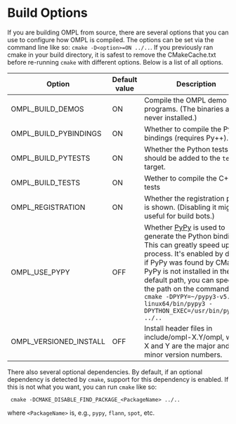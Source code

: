# Build Options

If you are building OMPL from source, there are several options that you can use to configure how OMPL is compiled. The options can be set via the command line like so: `cmake -D<option>=ON ../..`. If you previously ran cmake in your build directory, it is safest to remove the CMakeCache.txt before re-running `cmake` with different options. Below is a list of all options.

Option                        | Default value | Description
------------------------------|---------------|-----------------------------------------------------------------
OMPL_BUILD_DEMOS              | ON            | Compile the OMPL demo programs. (The binaries are never installed.)
OMPL_BUILD_PYBINDINGS         | ON            | Whether to compile the Python bindings (requires Py++).
OMPL_BUILD_PYTESTS            | ON            | Whether the Python tests should be added to the `test` target.
OMPL_BUILD_TESTS              | ON            | Wether to compile the C++ unit tests
OMPL_REGISTRATION             | ON            | Whether the registration page is shown. (Disabling it might be useful for build bots.)
OMPL_USE_PYPY                 | OFF           | Whether [PyPy](https://pypy.org) is used to generate the Python bindings. This can greatly speed up this process. It's enabled by default if PyPy was found by CMake. If PyPy is not installed in the default path, you can specify the path on the command line: `cmake -DPYPY=~/pypy3-v5.9.0-linux64/bin/pypy3 -DPYTHON_EXEC=/usr/bin/python3 ../..`
OMPL_VERSIONED_INSTALL        | OFF           | Install header files in include/ompl-X.Y/ompl, where X and Y are the major and minor version numbers.

There also several optional dependencies. By default, if an optional dependency is detected by `cmake`, support for this dependency is enabled. If this is not what you want, you can run `cmake` like so:

     cmake -DCMAKE_DISABLE_FIND_PACKAGE_<PackageName> ../..

where `<PackageName>` is, e.g., `pypy`, `flann`, `spot`, etc.
